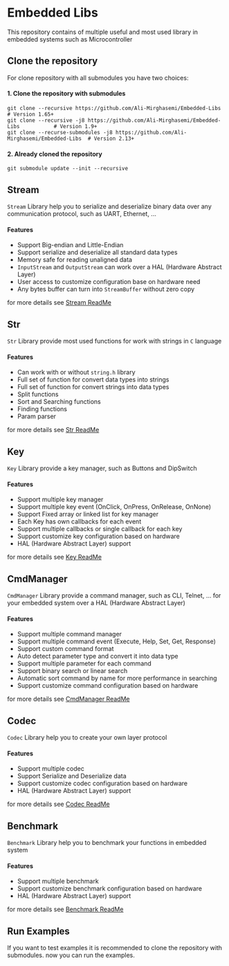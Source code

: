 # Embedded Libs
This repository contains of multiple useful and most used library in embedded systems such as Microcontroller

## Clone the repository
For clone repository with all submodules you have two choices:

#### 1. Clone the repository with submodules
```
git clone --recursive https://github.com/Ali-Mirghasemi/Embedded-Libs               # Version 1.65+
git clone --recursive -j8 https://github.com/Ali-Mirghasemi/Embedded-Libs           # Version 1.9+ 
git clone --recurse-submodules -j8 https://github.com/Ali-Mirghasemi/Embedded-Libs  # Version 2.13+
```
#### 2. Already cloned the repository 
```
git submodule update --init --recursive
```

## Stream
`Stream` Library help you to serialize and deserialize binary data over any communication protocol, such as UART, Ethernet, ...

#### Features
- Support Big-endian and Little-Endian
- Support serialize and deserialize all standard data types
- Memory safe for reading unaligned data
- `InputStream` and `OutputStream` can work over a HAL (Hardware Abstract Layer)
- User access to customize configuration base on hardware need
- Any bytes buffer can turn into `StreamBuffer` without zero copy

for more details see [Stream ReadMe](./Stream/README.md)

## Str
`Str` Library provide most used functions for work with strings in `C` language

#### Features
- Can work with or without `string.h` library
- Full set of function for convert data types into strings
- Full set of function for convert strings into data types
- Split functions
- Sort and Searching functions
- Finding functions
- Param parser

for more details see [Str ReadMe](./Str/README.md)

## Key
`Key` Library provide a key manager, such as Buttons and DipSwitch 

#### Features
- Support multiple key manager
- Support multiple key event (OnClick, OnPress, OnRelease, OnNone)
- Support Fixed array or linked list for key manager
- Each Key has own callbacks for each event
- Support multiple callbacks or single callback for each key
- Support customize key configuration based on hardware
- HAL (Hardware Abstract Layer) support

for more details see [Key ReadMe](./Key/README.md)

## CmdManager
`CmdManager` Library provide a command manager, such as CLI, Telnet, ... for your embedded system over a HAL (Hardware Abstract Layer)

#### Features
- Support multiple command manager
- Support multiple command event (Execute, Help, Set, Get, Response)
- Support custom command format
- Auto detect parameter type and convert it into data type
- Support multiple parameter for each command
- Support binary search or linear search
- Automatic sort command by name for more performance in searching
- Support customize command configuration based on hardware

for more details see [CmdManager ReadMe](./CmdManager/README.md)

## Codec
`Codec` Library help you to create your own layer protocol 

#### Features
- Support multiple codec
- Support Serialize and Deserialize data
- Support customize codec configuration based on hardware
- HAL (Hardware Abstract Layer) support

for more details see [Codec ReadMe](./Codec/README.md)

## Benchmark
`Benchmark` Library help you to benchmark your functions in embedded system

#### Features
- Support multiple benchmark
- Support customize benchmark configuration based on hardware
- HAL (Hardware Abstract Layer) support

for more details see [Benchmark ReadMe](./Benchmark/README.md)

## Run Examples
If you want to test examples it is recommended to clone the repository with submodules.
now you can run the examples.

